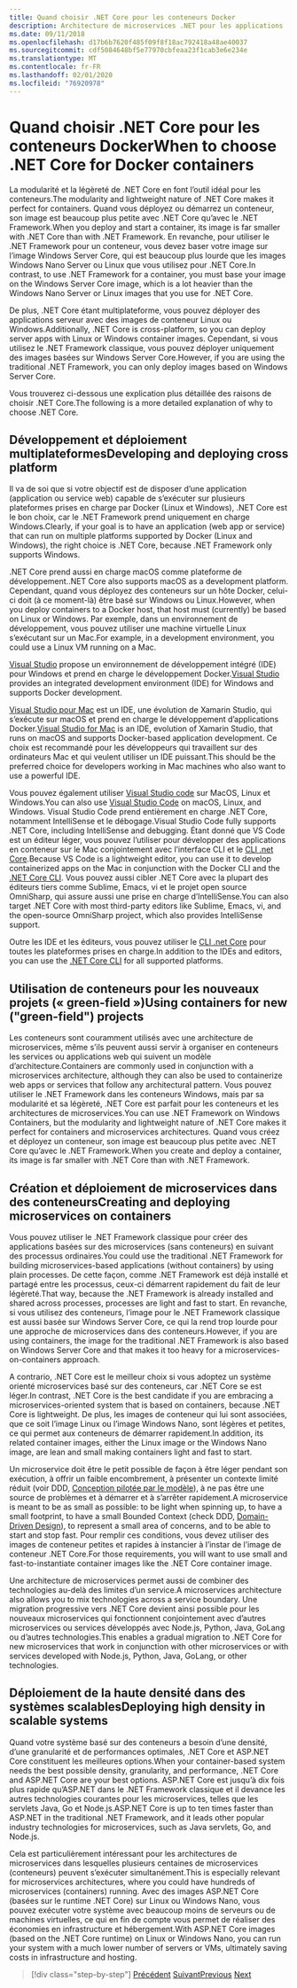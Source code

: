 ```yaml
---
title: Quand choisir .NET Core pour les conteneurs Docker
description: Architecture de microservices .NET pour les applications .NET en conteneur | Quand choisir .NET Core pour les conteneurs Docker
ms.date: 09/11/2018
ms.openlocfilehash: d17b6b7620f485f09f8f18ac792418a48ae40037
ms.sourcegitcommit: cdf5084648bf5e77970cbfeaa23f1cab3e6e234e
ms.translationtype: MT
ms.contentlocale: fr-FR
ms.lasthandoff: 02/01/2020
ms.locfileid: "76920978"
---
```

# <a name="when-to-choose-net-core-for-docker-containers"></a><span data-ttu-id="dca0a-103">Quand choisir .NET Core pour les conteneurs Docker</span><span class="sxs-lookup"><span data-stu-id="dca0a-103">When to choose .NET Core for Docker containers</span></span>

<span data-ttu-id="dca0a-104">La modularité et la légèreté de .NET Core en font l’outil idéal pour les conteneurs.</span><span class="sxs-lookup"><span data-stu-id="dca0a-104">The modularity and lightweight nature of .NET Core makes it perfect for containers.</span></span> <span data-ttu-id="dca0a-105">Quand vous déployez ou démarrez un conteneur, son image est beaucoup plus petite avec .NET Core qu’avec le .NET Framework.</span><span class="sxs-lookup"><span data-stu-id="dca0a-105">When you deploy and start a container, its image is far smaller with .NET Core than with .NET Framework.</span></span> <span data-ttu-id="dca0a-106">En revanche, pour utiliser le .NET Framework pour un conteneur, vous devez baser votre image sur l’image Windows Server Core, qui est beaucoup plus lourde que les images Windows Nano Server ou Linux que vous utilisez pour .NET Core.</span><span class="sxs-lookup"><span data-stu-id="dca0a-106">In contrast, to use .NET Framework for a container, you must base your image on the Windows Server Core image, which is a lot heavier than the Windows Nano Server or Linux images that you use for .NET Core.</span></span>

<span data-ttu-id="dca0a-107">De plus, .NET Core étant multiplateforme, vous pouvez déployer des applications serveur avec des images de conteneur Linux ou Windows.</span><span class="sxs-lookup"><span data-stu-id="dca0a-107">Additionally, .NET Core is cross-platform, so you can deploy server apps with Linux or Windows container images.</span></span> <span data-ttu-id="dca0a-108">Cependant, si vous utilisez le .NET Framework classique, vous pouvez déployer uniquement des images basées sur Windows Server Core.</span><span class="sxs-lookup"><span data-stu-id="dca0a-108">However, if you are using the traditional .NET Framework, you can only deploy images based on Windows Server Core.</span></span>

<span data-ttu-id="dca0a-109">Vous trouverez ci-dessous une explication plus détaillée des raisons de choisir .NET Core.</span><span class="sxs-lookup"><span data-stu-id="dca0a-109">The following is a more detailed explanation of why to choose .NET Core.</span></span>

## <a name="developing-and-deploying-cross-platform"></a><span data-ttu-id="dca0a-110">Développement et déploiement multiplateformes</span><span class="sxs-lookup"><span data-stu-id="dca0a-110">Developing and deploying cross platform</span></span>

<span data-ttu-id="dca0a-111">Il va de soi que si votre objectif est de disposer d’une application (application ou service web) capable de s’exécuter sur plusieurs plateformes prises en charge par Docker (Linux et Windows), .NET Core est le bon choix, car le .NET Framework prend uniquement en charge Windows.</span><span class="sxs-lookup"><span data-stu-id="dca0a-111">Clearly, if your goal is to have an application (web app or service) that can run on multiple platforms supported by Docker (Linux and Windows), the right choice is .NET Core, because .NET Framework only supports Windows.</span></span>

<span data-ttu-id="dca0a-112">.NET Core prend aussi en charge macOS comme plateforme de développement.</span><span class="sxs-lookup"><span data-stu-id="dca0a-112">.NET Core also supports macOS as a development platform.</span></span> <span data-ttu-id="dca0a-113">Cependant, quand vous déployez des conteneurs sur un hôte Docker, celui-ci doit (à ce moment-là) être basé sur Windows ou Linux.</span><span class="sxs-lookup"><span data-stu-id="dca0a-113">However, when you deploy containers to a Docker host, that host must (currently) be based on Linux or Windows.</span></span> <span data-ttu-id="dca0a-114">Par exemple, dans un environnement de développement, vous pouvez utiliser une machine virtuelle Linux s’exécutant sur un Mac.</span><span class="sxs-lookup"><span data-stu-id="dca0a-114">For example, in a development environment, you could use a Linux VM running on a Mac.</span></span>

<span data-ttu-id="dca0a-115">[Visual Studio](https://www.visualstudio.com/vs/) propose un environnement de développement intégré (IDE) pour Windows et prend en charge le développement Docker.</span><span class="sxs-lookup"><span data-stu-id="dca0a-115">[Visual Studio](https://www.visualstudio.com/vs/) provides an integrated development environment (IDE) for Windows and supports Docker development.</span></span>

<span data-ttu-id="dca0a-116">[Visual Studio pour Mac](https://www.visualstudio.com/vs/visual-studio-mac/) est un IDE, une évolution de Xamarin Studio, qui s’exécute sur macOS et prend en charge le développement d’applications Docker.</span><span class="sxs-lookup"><span data-stu-id="dca0a-116">[Visual Studio for Mac](https://www.visualstudio.com/vs/visual-studio-mac/) is an IDE, evolution of Xamarin Studio, that runs on macOS and supports Docker-based application development.</span></span> <span data-ttu-id="dca0a-117">Ce choix est recommandé pour les développeurs qui travaillent sur des ordinateurs Mac et qui veulent utiliser un IDE puissant.</span><span class="sxs-lookup"><span data-stu-id="dca0a-117">This should be the preferred choice for developers working in Mac machines who also want to use a powerful IDE.</span></span>

<span data-ttu-id="dca0a-118">Vous pouvez également utiliser [Visual Studio code](https://code.visualstudio.com/) sur MacOS, Linux et Windows.</span><span class="sxs-lookup"><span data-stu-id="dca0a-118">You can also use [Visual Studio Code](https://code.visualstudio.com/) on macOS, Linux, and Windows.</span></span> <span data-ttu-id="dca0a-119">Visual Studio Code prend entièrement en charge .NET Core, notamment IntelliSense et le débogage.</span><span class="sxs-lookup"><span data-stu-id="dca0a-119">Visual Studio Code fully supports .NET Core, including IntelliSense and debugging.</span></span> <span data-ttu-id="dca0a-120">Étant donné que VS Code est un éditeur léger, vous pouvez l’utiliser pour développer des applications en conteneur sur le Mac conjointement avec l’interface CLI et le [CLI .net Core](../../../core/tools/index.md).</span><span class="sxs-lookup"><span data-stu-id="dca0a-120">Because VS Code is a lightweight editor, you can use it to develop containerized apps on the Mac in conjunction with the Docker CLI and the [.NET Core CLI](../../../core/tools/index.md).</span></span> <span data-ttu-id="dca0a-121">Vous pouvez aussi cibler .NET Core avec la plupart des éditeurs tiers comme Sublime, Emacs, vi et le projet open source OmniSharp, qui assure aussi une prise en charge d’IntelliSense.</span><span class="sxs-lookup"><span data-stu-id="dca0a-121">You can also target .NET Core with most third-party editors like Sublime, Emacs, vi, and the open-source OmniSharp project, which also provides IntelliSense support.</span></span>

<span data-ttu-id="dca0a-122">Outre les IDE et les éditeurs, vous pouvez utiliser le [CLI .net Core](../../../core/tools/index.md) pour toutes les plateformes prises en charge.</span><span class="sxs-lookup"><span data-stu-id="dca0a-122">In addition to the IDEs and editors, you can use the [.NET Core CLI](../../../core/tools/index.md) for all supported platforms.</span></span>

## <a name="using-containers-for-new-green-field-projects"></a><span data-ttu-id="dca0a-123">Utilisation de conteneurs pour les nouveaux projets (« green-field »)</span><span class="sxs-lookup"><span data-stu-id="dca0a-123">Using containers for new ("green-field") projects</span></span>

<span data-ttu-id="dca0a-124">Les conteneurs sont couramment utilisés avec une architecture de microservices, même s’ils peuvent aussi servir à organiser en conteneurs les services ou applications web qui suivent un modèle d’architecture.</span><span class="sxs-lookup"><span data-stu-id="dca0a-124">Containers are commonly used in conjunction with a microservices architecture, although they can also be used to containerize web apps or services that follow any architectural pattern.</span></span> <span data-ttu-id="dca0a-125">Vous pouvez utiliser le .NET Framework dans les conteneurs Windows, mais par sa modularité et sa légèreté, .NET Core est parfait pour les conteneurs et les architectures de microservices.</span><span class="sxs-lookup"><span data-stu-id="dca0a-125">You can use .NET Framework on Windows Containers, but the modularity and lightweight nature of .NET Core makes it perfect for containers and microservices architectures.</span></span> <span data-ttu-id="dca0a-126">Quand vous créez et déployez un conteneur, son image est beaucoup plus petite avec .NET Core qu’avec le .NET Framework.</span><span class="sxs-lookup"><span data-stu-id="dca0a-126">When you create and deploy a container, its image is far smaller with .NET Core than with .NET Framework.</span></span>

## <a name="creating-and-deploying-microservices-on-containers"></a><span data-ttu-id="dca0a-127">Création et déploiement de microservices dans des conteneurs</span><span class="sxs-lookup"><span data-stu-id="dca0a-127">Creating and deploying microservices on containers</span></span>

<span data-ttu-id="dca0a-128">Vous pouvez utiliser le .NET Framework classique pour créer des applications basées sur des microservices (sans conteneurs) en suivant des processus ordinaires.</span><span class="sxs-lookup"><span data-stu-id="dca0a-128">You could use the traditional .NET Framework for building microservices-based applications (without containers) by using plain processes.</span></span> <span data-ttu-id="dca0a-129">De cette façon, comme .NET Framework est déjà installé et partagé entre les processus, ceux-ci démarrent rapidement du fait de leur légèreté.</span><span class="sxs-lookup"><span data-stu-id="dca0a-129">That way, because the .NET Framework is already installed and shared across processes, processes are light and fast to start.</span></span> <span data-ttu-id="dca0a-130">En revanche, si vous utilisez des conteneurs, l’image pour le .NET Framework classique est aussi basée sur Windows Server Core, ce qui la rend trop lourde pour une approche de microservices dans des conteneurs.</span><span class="sxs-lookup"><span data-stu-id="dca0a-130">However, if you are using containers, the image for the traditional .NET Framework is also based on Windows Server Core and that makes it too heavy for a microservices-on-containers approach.</span></span>

<span data-ttu-id="dca0a-131">A contrario, .NET Core est le meilleur choix si vous adoptez un système orienté microservices basé sur des conteneurs, car .NET Core se est léger.</span><span class="sxs-lookup"><span data-stu-id="dca0a-131">In contrast, .NET Core is the best candidate if you are embracing a microservices-oriented system that is based on containers, because .NET Core is lightweight.</span></span> <span data-ttu-id="dca0a-132">De plus, les images de conteneur qui lui sont associées, que ce soit l’image Linux ou l’image Windows Nano, sont légères et petites, ce qui permet aux conteneurs de démarrer rapidement.</span><span class="sxs-lookup"><span data-stu-id="dca0a-132">In addition, its related container images, either the Linux image or the Windows Nano image, are lean and small making containers light and fast to start.</span></span>

<span data-ttu-id="dca0a-133">Un microservice doit être le petit possible de façon à être léger pendant son exécution, à offrir un faible encombrement, à présenter un contexte limité réduit (voir DDD, [Conception pilotée par le modèle](https://en.wikipedia.org/wiki/Domain-driven_design)), à ne pas être une source de problèmes et à démarrer et à s’arrêter rapidement.</span><span class="sxs-lookup"><span data-stu-id="dca0a-133">A microservice is meant to be as small as possible: to be light when spinning up, to have a small footprint, to have a small Bounded Context (check DDD, [Domain-Driven Design](https://en.wikipedia.org/wiki/Domain-driven_design)), to represent a small area of concerns, and to be able to start and stop fast.</span></span> <span data-ttu-id="dca0a-134">Pour remplir ces conditions, vous devez utiliser des images de conteneur petites et rapides à instancier à l’instar de l’image de conteneur .NET Core.</span><span class="sxs-lookup"><span data-stu-id="dca0a-134">For those requirements, you will want to use small and fast-to-instantiate container images like the .NET Core container image.</span></span>

<span data-ttu-id="dca0a-135">Une architecture de microservices permet aussi de combiner des technologies au-delà des limites d’un service.</span><span class="sxs-lookup"><span data-stu-id="dca0a-135">A microservices architecture also allows you to mix technologies across a service boundary.</span></span> <span data-ttu-id="dca0a-136">Une migration progressive vers .NET Core devient ainsi possible pour les nouveaux microservices qui fonctionnent conjointement avec d’autres microservices ou services développés avec Node.js, Python, Java, GoLang ou d’autres technologies.</span><span class="sxs-lookup"><span data-stu-id="dca0a-136">This enables a gradual migration to .NET Core for new microservices that work in conjunction with other microservices or with services developed with Node.js, Python, Java, GoLang, or other technologies.</span></span>

## <a name="deploying-high-density-in-scalable-systems"></a><span data-ttu-id="dca0a-137">Déploiement de la haute densité dans des systèmes scalables</span><span class="sxs-lookup"><span data-stu-id="dca0a-137">Deploying high density in scalable systems</span></span>

<span data-ttu-id="dca0a-138">Quand votre système basé sur des conteneurs a besoin d’une densité, d’une granularité et de performances optimales, .NET Core et ASP.NET Core constituent les meilleures options.</span><span class="sxs-lookup"><span data-stu-id="dca0a-138">When your container-based system needs the best possible density, granularity, and performance, .NET Core and ASP.NET Core are your best options.</span></span> <span data-ttu-id="dca0a-139">ASP.NET Core est jusqu’à dix fois plus rapide qu’ASP.NET dans le .NET Framework classique et il devance les autres technologies courantes pour les microservices, telles que les servlets Java, Go et Node.js.</span><span class="sxs-lookup"><span data-stu-id="dca0a-139">ASP.NET Core is up to ten times faster than ASP.NET in the traditional .NET Framework, and it leads other popular industry technologies for microservices, such as Java servlets, Go, and Node.js.</span></span>

<span data-ttu-id="dca0a-140">Cela est particulièrement intéressant pour les architectures de microservices dans lesquelles plusieurs centaines de microservices (conteneurs) peuvent s’exécuter simultanément.</span><span class="sxs-lookup"><span data-stu-id="dca0a-140">This is especially relevant for microservices architectures, where you could have hundreds of microservices (containers) running.</span></span> <span data-ttu-id="dca0a-141">Avec des images ASP.NET Core (basées sur le runtime .NET Core) sur Linux ou Windows Nano, vous pouvez exécuter votre système avec beaucoup moins de serveurs ou de machines virtuelles, ce qui en fin de compte vous permet de réaliser des économies en infrastructure et hébergement.</span><span class="sxs-lookup"><span data-stu-id="dca0a-141">With ASP.NET Core images (based on the .NET Core runtime) on Linux or Windows Nano, you can run your system with a much lower number of servers or VMs, ultimately saving costs in infrastructure and hosting.</span></span>

>[!div class="step-by-step"]
><span data-ttu-id="dca0a-142">[Précédent](general-guidance.md)
>[Suivant](net-framework-container-scenarios.md)</span><span class="sxs-lookup"><span data-stu-id="dca0a-142">[Previous](general-guidance.md)
[Next](net-framework-container-scenarios.md)</span></span>
